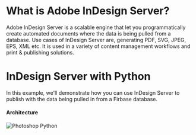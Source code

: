 # What is Adobe InDesign Server?
Adobe InDesign Server is a scalable engine that let you programmatically create automated documents where the data is being pulled from a database. Use cases of InDesign Server are, generating PDF, SVG, JPEG, EPS, XML etc. It is used in a variety of content management workflows and print & publishing solutions.

# InDesign Server with Python
In this example, we'll demonstrate how you can use InDesign Server to publish with the data being pulled in from a Firbase database.

#### Architecture #### 
![](https://i.imgur.com/w7LuamT.png "Photoshop Python")
